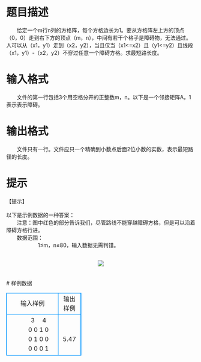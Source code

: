 # 

 
 # 题目描述 
<p>
　　给定一个m行n列的方格阵，每个方格边长为1。要从方格阵左上方的顶点（0，0）走到右下方的顶点（m，n），中间有若干个格子是障碍物，无法通过。人可以从（x1，y1）走到（x2，y2），当且仅当（x1<=x2）且（y1<=y2）且线段（x1，y1）-（x2，y2）不穿过任意一个障碍方格。求最短路长度。</p> 

 
 # 输入格式 
<p>
　　文件的第一行包括3个用空格分开的正整数m，n。以下是一个邻接矩阵A，1表示表示障碍。</p> 

 
 # 输出格式 
<p>
　　文件只有一行。文件应只一个精确到小数点后面2位小数的实数，表示最短路径的长度。</p> 

 
 # 提示 
<p>
【提示】<br><br>以下是示例数据的一种答案：<br>　　注意：图中红色的部分告诉我们，尽管路线不能穿越障碍方格，但是可以沿着障碍方格行进。<br>　　数据范围：<br>　　　　　　1≤m，n≤80，输入数据无需判错。<br><br><center><img src="/source/joyoi/tyvj-3145/img/aHR0cDovL3d3dy5qb3lvaS5jbi9wcm9ibGVtL3R5dmotMzE0NS9wcm9ibGVtc19pbWFnZXMvMTQzMi8xLmJtcA==.bmp"></img></center>　<br></p> 
# 样例数据
<style>
        table,table tr th, table tr td { border:1px solid #0094ff; }
        table { width: 200px; min-height: 25px; line-height: 25px; text-align: center; border-collapse: collapse;}   
    </style>
<table>
	<tr>
		<td>输入样例</td>
		<td>输出样例</td>
	</tr>
<tr><td>　　3 　4
　　0 0 1 0
　　0 1 0 0
　　0 0 0 1
</td><td>　5.47</td></tr></table>

